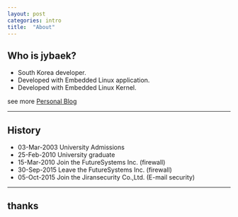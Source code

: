 ```yaml
---
layout: post
categories: intro
title:  "About"
---
```


## Who is jybaek?
* South Korea developer. 
* Developed with Embedded Linux application. 
* Developed with Embedded Linux Kernel.

see more [Personal Blog](http://jybaek.tistory.com/)

----
## History
* 03-Mar-2003 University Admissions
* 25-Feb-2010 University graduate
* 15-Mar-2010 Join the FutureSystems Inc. (firewall)
* 30-Sep-2015 Leave the FutureSystems Inc. (firewall)
* 05-Oct-2015 Join the Jiransecurity Co.,Ltd. (E-mail security)

----
## thanks
